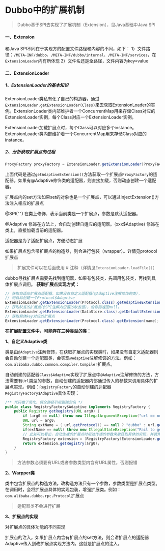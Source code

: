 # Dubbo中的扩展机制

> Dubbo基于SPI去实现了扩展机制（Extension），见Java基础中Java SPI

#### 一、Extension

和Java SPI不同在于实现方的配置文件路径和内容的不同，如下：
1）文件路径：`/META-INF/dubbo`、`/META-INF/dubbo/internal`、`/META-INF/services`，在`ExtensionLoader`内有所体现
2）文件名还是全路径，文件内容为key=value

#### 二、ExtensionLoader

##### 1、ExtensionLoader的基本知识
ExtensionLoader类私有化了自己的构造器，通过`ExtensionLoader.getExtensionLoader(Class)`来去获取ExtensionLoader的实例。ExtensionLoader类内部维护者一个ConcurrentMap用来存储Class对应的ExtensionLoader实例，每个Class对应一个ExtensionLoader实例。

ExtensionLoader加载扩展点时，每个Class可以对应多个instance。ExtensionLoader类内部维护着一个ConcurrentMap用来存储Class对应的instance。

##### 2、分析获取扩展点的过程
```java
ProxyFactory proxyFactory = ExtensionLoader.getExtensionLoader(ProxyFactory.class).getAdaptiveExtension();
```
上面代码是通过`getAdaptiveExtension()`方法获取一个扩展点`ProxyFactory`的适配器。如果有@Adaptive修饰类的适配器，则直接加载，否则动态创建一个适配器。

扩展点内的set方法如果set的对象也是一个扩展点，可以通过injectExtension()方法注入相应的扩展点

@SPI("")
在类上修饰，表示当前类是一个扩展点，参数是默认适配器。

@Adaptive
修饰在方法上，会自动创建自适应的适配器。(xxx$Adaptive)
修饰在类上，直接加载当前的适配器。

适配器是为了适配扩展点，方便动态扩展

如果扩展点包含带扩展点的构造器，则会进行包装（wrapper）。详情见protocol扩展点

> 扩展文件可以在后面使用 # 注释（详情见`ExtensionLoader.loadFile()`）

dubbo寻找扩展点需要先找到适配器，如果有包装类，先调用包装类，再找到具体扩展点调用。
**获取扩展点实现方式：**
```java
// 获取自适应扩展点适配器，如果没有自定义适配器(@Adaptive注解修饰的类)，
// 则自动创建一个Protocol$Adaptive
ExtensionLoader.getExtensionLoader(Protocol.class).getAdaptiveExtension();
// 获取缺省的扩展点(@SPI注解内设置的缺省值)，没有则返回null。
ExtensionLoader.getExtensionLoader(DataStore.class).getDefaultExtension();
// 获取具体key对应的扩展点
ExtensionLoader.getExtensionLoader(Protocol.class).getExtension(name);
```

**在扩展配置文件中，可能存在三种类型的类：**

**1、自定义Adaptive类**

类是由`@Adaptive`注解修饰，在获取扩展点的实现类时，如果没有自定义适配器则会自动创建一个适配器类，会实现`@Adaptive`注解修饰的方法。例如：`com.alibaba.dubbo.common.compiler.Compiler`扩展点。

自动创建的适配器`Class$Adaptive`实现了扩展点中`@Adaptive`注解修饰的方法，方法需要有`Url`类型的参数，自动创建的适配器内部通过传入的参数来调用具体的扩展点实现。例如：`RegistryFactory`的自动创建的适配器`RegistryFactory$Adaptive`具体实现：
```java
/** 代码做了简化，将全路径引用删除包名 */
public class RegistryFactory$Adaptive implements RegistryFactory {
    public Registry getRegistry(URL arg0) {
        if (arg0 == null) throw new IllegalArgumentException("url == null");
        URL url = arg0;
        String extName = ( url.getProtocol() == null ? "dubbo" : url.getProtocol() );
        if(extName == null) throw new IllegalStateException("Fail to get extension(com.alibaba.dubbo.registry.RegistryFactory) name from url(" + url.toString() + ") use keys([protocol])");
        // 此处可以看出，自动生成的扩展点时用过传递的参数来取获取具体的实现，并调用具体实现的扩展方法
        RegistryFactory extension = (RegistryFactory)ExtensionLoader.getExtensionLoader(RegistryFactory.class).getExtension(extName);
        return extension.getRegistry(arg0);
    }
}
```

> 方法参数必须要有URL或者参数类型内含有URL属性，否则报错

**2、Warpper类**

类中包含扩展点的构造方法，改构造方法只有一个参数，参数类型是扩展点类型。在调用时，会将扩展点具体的实现包装，增强扩展类。例如：`com.alibaba.dubbo.rpc.Protocol`扩展点

> 适配器类不会进行扩展

**3、扩展点的实现**

对扩展点的具体功能的不同实现

扩展点的注入，如果扩展点内含有扩展点的set方法，则会讲扩展点的适配器Adaptive传入到改扩展点实现方法内。这就是扩展点的注入。